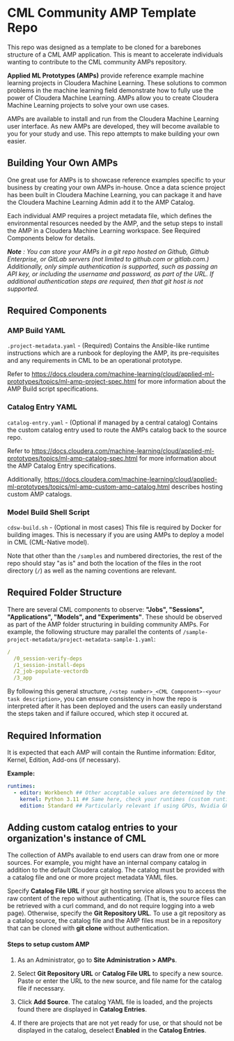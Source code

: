 # CML Community AMP Template Repo
This repo was designed as a template to be cloned for a barebones structure of a CML AMP application. This is meant to accelerate individuals wanting to contribute to the CML community AMPs repository.

**Applied ML Prototypes (AMPs)** provide reference example machine learning projects in Cloudera Machine Learning. These solutions to common problems in the machine learning field demonstrate how to fully use the power of Cloudera Machine Learning. AMPs allow you to create Cloudera Machine Learning projects to solve your own use cases.

AMPs are available to install and run from the Cloudera Machine Learning user interface. As new AMPs are developed, they will become available to you for your study and use. This repo attempts to make building your own easier.

## Building Your Own AMPs

One great use for AMPs is to showcase reference examples specific to your business by creating your own AMPs in-house. Once a data science project has been built in Cloudera Machine Learning, you can package it and have the Cloudera Machine Learning Admin add it to the AMP Catalog.

Each individual AMP requires a project metadata file, which defines the environmental resources needed by the AMP, and the setup steps to install the AMP in a Cloudera Machine Learning workspace. See Required Components below for details.

***Note*** *: You can store your AMPs in a git repo hosted on Github, Github Enterprise, or GitLab servers (not limited to github.com or gitlab.com.) Additionally, only simple authentication is supported, such as passing an API key, or including the username and password, as part of the URL. If additional authentication steps are required, then that git host is not supported.*

## Required Components

### AMP Build YAML
`.project-metadata.yaml` - (Required) Contains the Ansible-like runtime instructions which are a runbook for deploying the AMP, its pre-requisites and any requirements in CML to be an operational prototype.

Refer to https://docs.cloudera.com/machine-learning/cloud/applied-ml-prototypes/topics/ml-amp-project-spec.html for more information about the AMP Build script specifications.

### Catalog Entry YAML
`catalog-entry.yaml` - (Optional if managed by a central catalog) Contains the custom catalog entry used to route the AMPs catalog back to the source repo.

Refer to https://docs.cloudera.com/machine-learning/cloud/applied-ml-prototypes/topics/ml-amp-catalog-spec.html for more information about the AMP Catalog Entry specifications.

Additionally, https://docs.cloudera.com/machine-learning/cloud/applied-ml-prototypes/topics/ml-amp-custom-amp-catalog.html describes hosting custom AMP catalogs.

### Model Build Shell Script
`cdsw-build.sh` - (Optional in most cases) This file is required by Docker for building images. This is necessary if you are using AMPs to deploy a model in CML (CML-Native model).

Note that other than the `/samples`  and numbered directories, the rest of the repo should stay "as is" and both the location of the files in the root directory (`/`) as well as the naming coventions are relevant.

## Required Folder Structure

There are several CML components to observe: **"Jobs", "Sessions", "Applications", "Models", and "Experiments"**. These should be observed as part of the AMP folder structuring in building community AMPs. For example, the following structure may parallel the contents of `/sample-project-metadata/project-metadata-sample-1.yaml`:

```yaml
/
  /0_session-verify-deps
  /1_session-install-deps
  /2_job-populate-vectordb
  /3_app
```

By following this general structure, `/<step number>_<CML Component>-<your task description>`, you can ensure consistency in how the repo is interpreted after it has been deployed and the users can easily understand the steps taken and if failure occured, which step it occured at.

## Required Information

It is expected that each AMP will contain the Runtime information: Editor, Kernel, Edition, Add-ons (if necessary). 

**Example:**

```yaml
runtimes:
  - editor: Workbench ## Other acceptable values are determined by the runtimes available in your CML environment
    kernel: Python 3.11 ## Same here, check your runtimes (custom runtimes can be added as well)
    edition: Standard ## Particularly relevant if using GPUs, Nvidia GPU
```

## Adding custom catalog entries to your organization's instance of CML

The collection of AMPs available to end users can draw from one or more sources. For example, you might have an internal company catalog in addition to the default Cloudera catalog. The catalog must be provided with a catalog file and one or more project metadata YAML files.

Specify **Catalog File URL** if your git hosting service allows you to access the raw content of the repo without authenticating. (That is, the source files can be retrieved with a curl command, and do not require logging into a web page). Otherwise, specify the **Git Repository URL**. To use a git repository as a catalog source, the catalog file and the AMP files must be in a repository that can be cloned with **git clone** without authentication.

#### Steps to setup custom AMP

1. As an Administrator, go to **Site Administration > AMPs**.


2. Select **Git Repository URL** or **Catalog File URL** to specify a new source. Paste or enter the URL to the new source, and file name for the catalog file if necessary.


3. Click **Add Source**.
The catalog YAML file is loaded, and the projects found there are displayed in **Catalog Entries**.


4. If there are projects that are not yet ready for use, or that should not be displayed in the catalog, deselect **Enabled** in the **Catalog Entries**.

